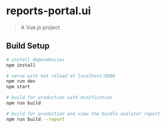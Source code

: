 # reports-portal.ui

> A Vue.js project

## Build Setup

``` bash
# install dependencies
npm install

# serve with hot reload at localhost:8080
npm run dev
npm start

# build for production with minification
npm run build

# build for production and view the bundle analyzer report
npm run build --report
``` 
